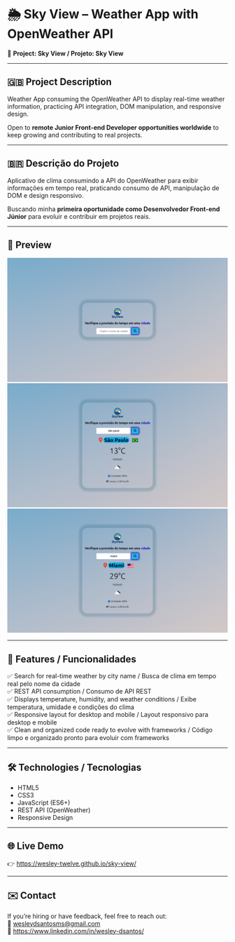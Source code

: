 # 🌦️ Sky View – Weather App with OpenWeather API

🚀 **Project: Sky View / Projeto: Sky View**

---

## 🇬🇧 Project Description

Weather App consuming the OpenWeather API to display real-time weather information, practicing API integration, DOM manipulation, and responsive design.

Open to **remote Junior Front-end Developer opportunities worldwide** to keep growing and contributing to real projects.

---

## 🇧🇷 Descrição do Projeto

Aplicativo de clima consumindo a API do OpenWeather para exibir informações em tempo real, praticando consumo de API, manipulação de DOM e design responsivo.

Buscando minha **primeira oportunidade como Desenvolvedor Front-end Júnior** para evoluir e contribuir em projetos reais.

---

## 📸 Preview

![Weather App Preview](https://github.com/wesley-twelve/Sky-view/blob/main/sky-view-photo-1.png)
![Weather App Preview](https://github.com/wesley-twelve/Sky-view/blob/main/sky-view-photo-2.png)
![Weather App Preview](https://github.com/wesley-twelve/Sky-view/blob/main/sky-view-photo-3.png)

---

## 🎯 Features / Funcionalidades

✅ Search for real-time weather by city name / Busca de clima em tempo real pelo nome da cidade  
✅ REST API consumption / Consumo de API REST  
✅ Displays temperature, humidity, and weather conditions / Exibe temperatura, umidade e condições do clima  
✅ Responsive layout for desktop and mobile / Layout responsivo para desktop e mobile  
✅ Clean and organized code ready to evolve with frameworks / Código limpo e organizado pronto para evoluir com frameworks

---

## 🛠️ Technologies / Tecnologias

- HTML5
- CSS3
- JavaScript (ES6+)
- REST API (OpenWeather)
- Responsive Design
  
---

## 🌐 Live Demo  
👉 https://wesley-twelve.github.io/sky-view/

---

## ✉️ Contact  
If you’re hiring or have feedback, feel free to reach out:  
📧 wesleydsantosms@gmail.com  
🔗 https://www.linkedin.com/in/wesley-dsantos/
